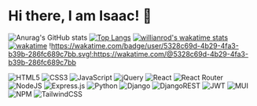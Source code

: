 # Hi there, I am Isaac! 👋


![Anurag's GitHub stats](https://github-readme-stats.vercel.app/api?username=92isaac&show_icons=true&theme=radical)
[![Top Langs](https://github-readme-stats.vercel.app/api/top-langs/?username=92isaac&layout=compact)](https://github.com/92isaac/github-readme-stats)
[![willianrod's wakatime stats](https://github-readme-stats.vercel.app/api/wakatime?username=92isaac)](https://github.com/92isaac/github-readme-stats)
[![wakatime](https://wakatime.com/badge/user/5328c69d-4b29-4fa3-b39b-286fc689c7bb.svg)](https://wakatime.com/@5328c69d-4b29-4fa3-b39b-286fc689c7bb)
!https://wakatime.com/badge/user/5328c69d-4b29-4fa3-b39b-286fc689c7bb.svg!:https://wakatime.com/@5328c69d-4b29-4fa3-b39b-286fc689c7bb

![HTML5](https://img.shields.io/badge/html5-%23E34F26.svg?style=for-the-badge&logo=html5&logoColor=white)
![CSS3](https://img.shields.io/badge/css3-%231572B6.svg?style=for-the-badge&logo=css3&logoColor=white)
![JavaScript](https://img.shields.io/badge/javascript-%23323330.svg?style=for-the-badge&logo=javascript&logoColor=%23F7DF1E)
![jQuery](https://img.shields.io/badge/jquery-%230769AD.svg?style=for-the-badge&logo=jquery&logoColor=white)
![React](https://img.shields.io/badge/react-%2320232a.svg?style=for-the-badge&logo=react&logoColor=%2361DAFB)
![React Router](https://img.shields.io/badge/React_Router-CA4245?style=for-the-badge&logo=react-router&logoColor=white)
![NodeJS](https://img.shields.io/badge/node.js-6DA55F?style=for-the-badge&logo=node.js&logoColor=white)
![Express.js](https://img.shields.io/badge/express.js-%23404d59.svg?style=for-the-badge&logo=express&logoColor=%2361DAFB)
![Python](https://img.shields.io/badge/python-3670A0?style=for-the-badge&logo=python&logoColor=ffdd54)
![Django](https://img.shields.io/badge/django-%23092E20.svg?style=for-the-badge&logo=django&logoColor=white)
![DjangoREST](https://img.shields.io/badge/DJANGO-REST-ff1709?style=for-the-badge&logo=django&logoColor=white&color=ff1709&labelColor=gray)
![JWT](https://img.shields.io/badge/JWT-black?style=for-the-badge&logo=JSON%20web%20tokens)
![MUI](https://img.shields.io/badge/MUI-%230081CB.svg?style=for-the-badge&logo=mui&logoColor=white)
![NPM](https://img.shields.io/badge/NPM-%23000000.svg?style=for-the-badge&logo=npm&logoColor=white)
![TailwindCSS](https://img.shields.io/badge/tailwindcss-%2338B2AC.svg?style=for-the-badge&logo=tailwind-css&logoColor=white)
